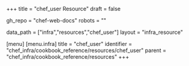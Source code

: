+++
title = "chef_user Resource"
draft = false

gh_repo = "chef-web-docs"
robots = ""

data_path = ["infra","resources","chef_user"]
layout = "infra_resource"


[menu]
  [menu.infra]
    title = "chef_user"
    identifier = "chef_infra/cookbook_reference/resources/chef_user"
    parent = "chef_infra/cookbook_reference/resources"
+++

<!-- The contents of this page are automatically generated from the chef_user.yaml file in the data directory. -->
<!-- To suggest a change, edit the https://github.com/chef/chef/blob/master/lib/chef/resource/chef_user.rb file
      and submit a pull request to the https://github.com/chef/chef repository. -->
